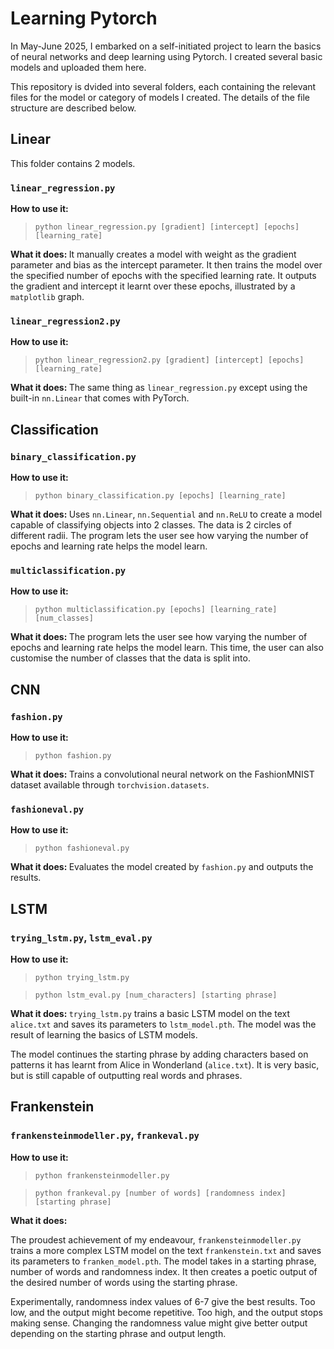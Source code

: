 # Learning Pytorch 

In May-June 2025, I embarked on a self-initiated project to learn the basics of neural networks and deep learning using Pytorch. I created several basic models and uploaded them here. 

This repository is dvided into several folders, each containing the relevant files for the model or category of models I created. The details of the file structure are described below. 

## Linear

This folder contains 2 models. 

### `linear_regression.py`
<b> How to use it: </b>
> ```python linear_regression.py [gradient] [intercept] [epochs] [learning_rate]```

<b> What it does: </b>
It manually creates a model with weight as the gradient parameter and bias as the intercept parameter. It then trains the model over the specified number of epochs with the specified learning rate. It outputs the gradient and intercept it learnt over these epochs, illustrated by a `matplotlib` graph. 

 ### `linear_regression2.py`
 <b> How to use it: </b>
> ```python linear_regression2.py [gradient] [intercept] [epochs] [learning_rate]```

<b> What it does: </b>
The same thing as `linear_regression.py` except using the built-in `nn.Linear` that comes with PyTorch. 

## Classification 

### `binary_classification.py`
 <b> How to use it: </b>
> ```python binary_classification.py [epochs] [learning_rate]```

<b> What it does: </b>
Uses `nn.Linear`, `nn.Sequential` and `nn.ReLU` to create a model capable of classifying objects into 2 classes. The data is 2 circles of different radii. The program lets the user see how varying the number of epochs and learning rate helps the model learn. 
### `multiclassification.py`
 <b> How to use it: </b>
> ```python multiclassification.py [epochs] [learning_rate] [num_classes]```

<b> What it does: </b>
The program lets the user see how varying the number of epochs and learning rate helps the model learn. This time, the user can also customise the number of classes that the data is split into. 

## CNN 
### `fashion.py`
 <b> How to use it: </b>
> ```python fashion.py```

<b> What it does: </b>
Trains a convolutional neural network on the FashionMNIST dataset available through `torchvision.datasets`. 

### `fashioneval.py`
 <b> How to use it: </b>
> ```python fashioneval.py```

<b> What it does: </b>
Evaluates the model created by `fashion.py` and outputs the results.

## LSTM 
### `trying_lstm.py`, `lstm_eval.py`
 <b> How to use it: </b>
> ```python trying_lstm.py```

> ```python lstm_eval.py [num_characters] [starting phrase]```

<b> What it does: </b>
`trying_lstm.py` trains a basic LSTM model on the text `alice.txt` and saves its parameters to `lstm_model.pth`. The model was the result of learning the basics of LSTM models. 

The model continues the starting phrase by adding characters based on patterns it has learnt from Alice in Wonderland (`alice.txt`). It is very basic, but is still capable of outputting real words and phrases.
## Frankenstein
### `frankensteinmodeller.py`, `frankeval.py`
 <b> How to use it: </b>
> ```python frankensteinmodeller.py```

> ```python frankeval.py [number of words] [randomness index] [starting phrase]```

<b> What it does: </b>

The proudest achievement of my endeavour, `frankensteinmodeller.py` trains a more complex LSTM model on the text `frankenstein.txt` and saves its parameters to `franken_model.pth`. The model takes in a starting phrase, number of words and randomness index. It then creates a poetic output of the desired number of words using the starting phrase. 

Experimentally, randomness index values of 6-7 give the best results. Too low, and the output might become repetitive. Too high, and the output stops making sense. Changing the randomness value might give better output depending on the starting phrase and output length. 
